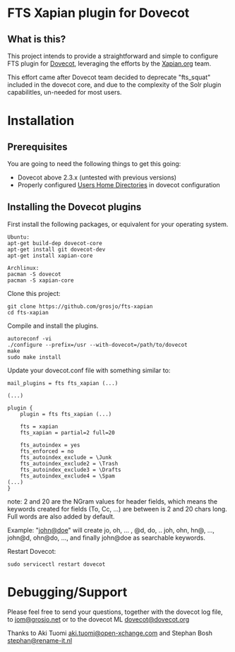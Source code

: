 FTS Xapian plugin for Dovecot
=============================

What is this?
-------------

This project intends to provide a straightforward and simple to configure FTS plugin for [Dovecot](https://github.com/dovecot/), leveraging the efforts by the [Xapian.org](https://xapian.org/) team.

This effort came after Dovecot team decided to deprecate "fts_squat" included in the dovecot core, and due to the complexity of the Solr plugin capabilitles, un-needed for most users.


Installation
============

Prerequisites
-------------

You are going to need the following things to get this going:

* Dovecot above 2.3.x (untested with previous versions)
* Properly configured [Users Home Directories](https://wiki.dovecot.org/VirtualUsers/Home) in dovecot configuration



Installing the Dovecot plugins
------------------------------

First install the following packages, or equivalent for your operating system. 

```
Ubuntu:
apt-get build-dep dovecot-core
apt-get install git dovecot-dev
apt-get install xapian-core

Archlinux:
pacman -S dovecot
pacman -S xapian-core
```

Clone this project:

```
git clone https://github.com/grosjo/fts-xapian
cd fts-xapian
```

Compile and install the plugins. 

```
autoreconf -vi
./configure --prefix=/usr --with-dovecot=/path/to/dovecot
make
sudo make install
```

Update your dovecot.conf file with something similar to:
```
mail_plugins = fts fts_xapian (...)

(...)

plugin {
	plugin = fts fts_xapian (...)

	fts = xapian
	fts_xapian = partial=2 full=20

	fts_autoindex = yes
	fts_enforced = no
	fts_autoindex_exclude = \Junk
  	fts_autoindex_exclude2 = \Trash
	fts_autoindex_exclude3 = \Drafts
	fts_autoindex_exclude4 = \Spam
(...)
}
```
note: 2 and 20 are the NGram values for header fields, which means the keywords created for fields (To, Cc, ...) are between is 2 and 20 chars long. Full words are also added by default.

Example: "<john@doe>" will create jo, oh, ... , @d, do, .. joh, ohn, hn@, ..., john@d, ohn@do, ..., and finally john@doe as searchable keywords.


Restart Dovecot:

```
sudo servicectl restart dovecot
```

Debugging/Support
=================

Please feel free to send your questions, together with the dovecot log file, to jom@grosjo.net or to the dovecot ML dovecot@dovecot.org

Thanks to Aki Tuomi <aki.tuomi@open-xchange.com> and Stephan Bosh <stephan@rename-it.nl>
